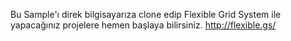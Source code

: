 ﻿Bu Sample'ı direk bilgisayarıza clone edip Flexible Grid System ile yapacağınız projelere hemen başlaya
bilirsiniz.
http://flexible.gs/
